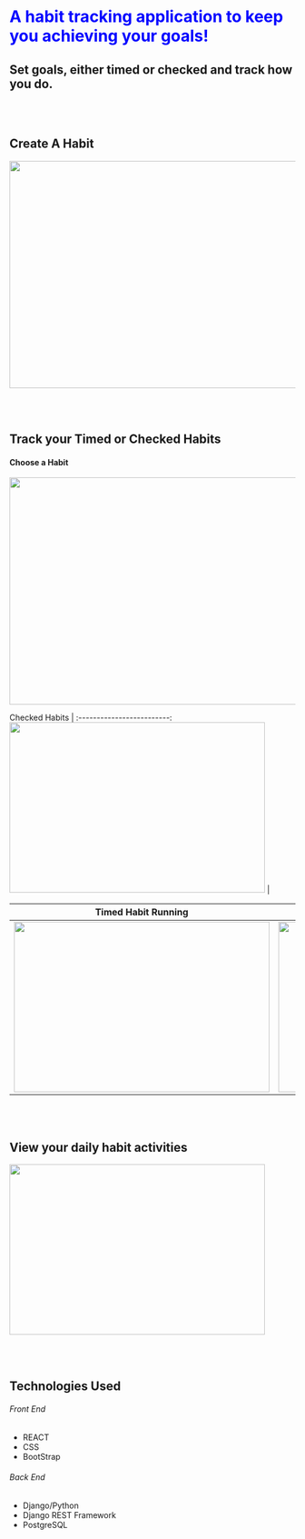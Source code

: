 <h1 style="color:blue">A habit tracking application to keep you achieving your goals!</h1>

<h2> Set goals, either timed or checked and track how you do.</h2>
 
 <br></br>
 <h2>Create A Habit </h2>
 <image src='docImages/createHabit.png'  width=750 height=400 /> 

 <br></br>
 <h2>Track your Timed or Checked Habits </h2>
 <h4> Choose a Habit </h4>
  <image src='docImages/chooseHabit.png'  width=750 height=400 /> 
  
   Checked Habits     |
   :-------------------------:
   <image src='docImages/mainPageCheckedActivity.png'  width=450 height=300 /> |

  Timed Habit Running            | Timed Habit Results
:-------------------------:|:-------------------------:
 <image src='docImages/startTimedActivity.png'  width=450 height=300 />  | <image src='docImages/timedHabitResults.png'  width=450 height=300 />


 <br></br>
 <h2>View your daily habit activities </h2>
  <image src='docImages/eventsTimeTable.png'  width=450 height=300 /> 



<br></br>
<h2> Technologies Used </h2>
<h6> Front End </h6>
<ul>
 <li>REACT</li>
 <li>CSS</li>
 <li>BootStrap</li>
 </ul>
 
 <h6> Back End </h6>
<ul>
 <li>Django/Python</li>
  <li>Django REST Framework</li>
  <li>PostgreSQL</li>
 </ul>
 
